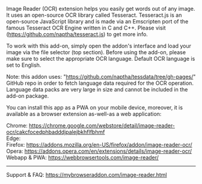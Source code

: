 
Image Reader (OCR) extension helps you easily get words out of any image. It uses an open-source OCR library called Tesseract. Tesseract.js is an open-source JavaScript library and is made via an Emscripten port of the famous Tesseract OCR Engine written in C and C++. Please visit (https://github.com/naptha/tesseract.js) to get more info.

To work with this add-on, simply open the addon's interface and load your image via the file selector (top section). Before using the add-on, please make sure to select the appropriate OCR language. Default OCR language is set to English.

Note: this addon uses: "https://github.com/naptha/tessdata/tree/gh-pages/" GitHub repo in order to fetch language data required for the OCR operation. Language data packs are very large in size and cannot be included in the add-on package. 

You can install this app as a PWA on your mobile device, moreover, it is available as a browser extension as-well-as a web application:

Chrome: https://chrome.google.com/webstore/detail/image-reader-ocr/cakcfocedphbadddjpalejbkhflfbhmf  
Edge:  
Firefox: https://addons.mozilla.org/en-US/firefox/addon/image-reader-ocr/  
Opera: https://addons.opera.com/en/extensions/details/image-reader-ocr/  
Webapp & PWA: https://webbrowsertools.com/image-reader/  

--------------------------------------------------------------

Support & FAQ: https://mybrowseraddon.com/image-reader.html  
